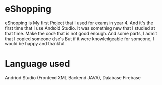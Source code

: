 # eShopping
eShopping is My first Project that I used for exams in year 4. And it's the first time that I use Android Studio. It was something new that I studied at that time. Make the code that is not good enough. And some parts, I admit that I copied someone else's But if it were knowledgeable for someone, I would be happy and thankful.

# Language used
Andriod Studio (Frontend XML Backend JAVA), Database Firebase
